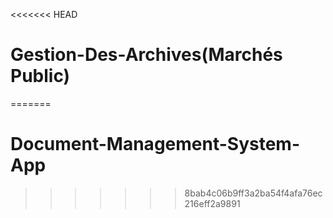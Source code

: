 <<<<<<< HEAD
# Gestion-Des-Archives(Marchés Public)
=======
# Document-Management-System-App
>>>>>>> 8bab4c06b9ff3a2ba54f4afa76ec216eff2a9891
